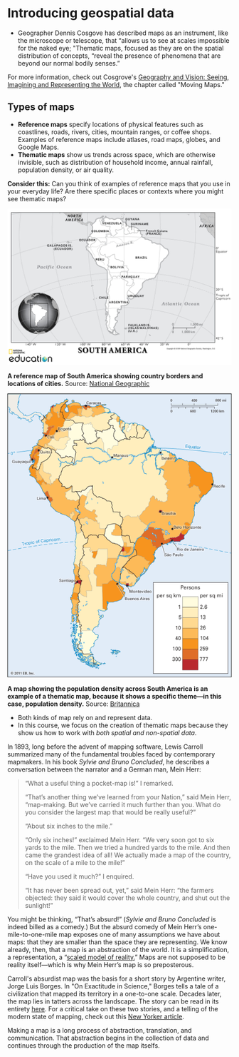 

# Introducing geospatial data

* Geographer Dennis Cosgove has described maps as an instrument, like the microscope or telescope, that “allows us to see at scales impossible for the naked eye; "Thematic maps, focused as they are on the spatial distribution of concepts, “reveal the presence of phenomena that are beyond our normal bodily senses.”

<aside>

For more information, check out Cosgrove's [Geography and Vision: Seeing, Imagining and Representing the World](https://bpl.bibliocommons.com/item/show/1509628075), the chapter called "Moving Maps."

</aside>

## Types of maps

* **Reference maps** specify locations of physical features such as coastlines, roads, rivers, cities, mountain ranges, or coffee shops. Examples of reference maps include atlases, road maps, globes, and Google Maps.
* **Thematic maps** show us trends across space, which are otherwise invisible, such as distribution of household income, annual rainfall, population density, or air quality.

<aside>

**Consider this:** Can you think of examples of reference maps that you use in your everyday life? Are there specific places or contexts where you might see thematic maps?  

</aside>

![Reference map of South America](./media/ReferenceMapSouthAmerica.jpg)

**A reference map of South America showing country borders and locations of cities.** Source: [National Geographic](https://media.nationalgeographic.org/assets/photos/000/289/28906.jpg)  

![Population density of South America](./media/ThematicMapSouthAmerica.gif)

**A map showing the population density across South America is an example of a thematic map, because it shows a specific theme—in this case, population density.** Source: [Britannica](https://kids.britannica.com/students/assembly/view/160672)

* Both kinds of map rely on and represent data.
* In this course, we focus on the creation of thematic maps because they show us how to work with *both spatial and non-spatial data*.

<hideable title = "Literature's absurdist map">

In 1893, long before the advent of mapping software, Lewis Carroll summarized many of the fundamental troubles faced by contemporary mapmakers. In his book *Sylvie and Bruno Concluded*, he describes a conversation between the narrator and a German man, Mein Herr:

> “What a useful thing a pocket-map is!” I remarked.
>
> “That’s another thing we’ve learned from your Nation,” said Mein Herr, “map-making. But we’ve carried it much further than you. What do you consider the largest map that would be really useful?”
>
> “About six inches to the mile.”
>
> “Only six inches!” exclaimed Mein Herr. “We very soon got to six yards to the mile. Then we tried a hundred yards to the mile. And then came the grandest idea of all! We actually made a map of the country, on the scale of a mile to the mile!”
>
> “Have you used it much?” I enquired.
>
> “It has never been spread out, yet,” said Mein Herr: “the farmers objected: they said it would cover the whole country, and shut out the sunlight!”

You might be thinking, “That’s absurd!” (*Sylvie and Bruno Concluded* is indeed billed as a comedy.) But the absurd comedy of Mein Herr’s one-mile-to-one-mile map exposes one of many assumptions we have about maps: that they are smaller than the space they are representing. We know already, then, that a map is an abstraction of the world. It is a simplification, a representation, a “[scaled model of reality.](https://projecteuclid.org/euclid.ss/1124891287)” Maps are not supposed to be reality itself—which is why Mein Herr’s map is so preposterous.

Carroll's absurdist map was the basis for a short story by Argentine writer, Jorge Luis Borges. In "On Exactitude in Science," Borges tells a tale of a civilization that mapped its territory in a one-to-one scale. Decades later, the map lies in tatters across the landscape. The story can be read in its entirety [here](http://www.blc.arizona.edu/courses/schaffer/182h/On%20Exactitude%20in%20Science.pdf). For a critical take on these two stories, and a telling of the modern state of mapping, check out this [New Yorker article](https://www.newyorker.com/books/page-turner/the-allure-of-the-map).

Making a map is a long process of abstraction, translation, and communication. That abstraction begins in the collection of data and continues through the production of the map itselfs.

</hideable>
